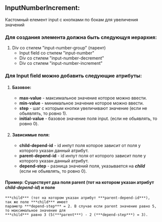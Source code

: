 ## InputNumberIncrement:
  Кастомный елемент input с кнопками по бокам для увеличения значений
  
  ### Для создания элемента должна быть следующуя иерархия:
  1. Div со стилем "input-number-group" (парент)
     - Input field со стилем "input-number"
     - Div со стилем "input-number-decrement"
     - Div со стилем "input-number-increment"
  
  ### Для Input field можно добавить следующие атрибуты:
  1. #### Базовое:
     - **max-value** - максимальное значение которое можно ввести.
     - **min-value** - минимальное значение которое можно ввести.
     - **step** - шаг с которым кнопки увеличивают значение (если не обьявлять, то ровно 1).
     - **initial-value** - базовое значение поля input. (если не обьявлять, то ровно 0).
  2. #### Зависимые поля:
     - **child-depend-id** - id инпут поля которое зависит от поля у которого указан данный атрибут.
     - **parent-depend-id** - id инпут поля от которого зависит поле у которого указан данный атрибут.
     - **depend-step** - разница значений поля, указывается на ***child*** (если не обьявлять, то ровно 0).

  #### Пример: Существует два поля parent (тот на котором указан атрибут ***child-depend-id***) и поле 
    ***child*** (тот на котором указан атрибут ***parent-depend-id***), так же поле ***child*** имеет
    параметр ***depend-step*** = 2. В случае если parent значение равно 5, то максимальное значение для
    ***child*** равно 3 (5(***parent***) - 2 (***depend-step***) = 3).